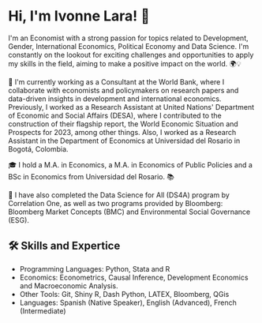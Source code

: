 # Hi, I'm Ivonne Lara! 👋

I'm an Economist with a strong passion for topics related to Development, Gender, International Economics, Political Economy and Data Science. I'm constantly on the lookout for exciting challenges and opportunities to apply my skills in the field, aiming to make a positive impact on the world. 🌍💡

🏢 I'm currently working as a Consultant at the World Bank, where I collaborate with economists and policymakers on research papers and data-driven insights in development and international economics. Previously, I worked as a Research Assistant at United Nations' Department of Economic and Social Affairs (DESA), where I contributed to the construction of their flagship report, the World Economic Situation and Prospects for 2023, among other things. Also, I worked as a Research Assistant in the Department of Economics at Universidad del Rosario in Bogotá, Colombia.

🎓 I hold a M.A. in Economics, a M.A. in Economics of Public Policies and a BSc in Economics from Universidad del Rosario. 📚

🌱 I have also completed the Data Science for All (DS4A) program by Correlation One, as well as two programs provided by Bloomberg: Bloomberg Market Concepts (BMC) and Environmental Social Governance (ESG). 

## 🛠️ Skills and Expertice 
* Programming Languages: Python, Stata and R
* Economics: Econometrics, Causal Inference, Development Economics and Macroeconomic Analysis.
* Other Tools: Git, Shiny R, Dash Python, LATEX, Bloomberg, QGis
* Languages: Spanish (Native Speaker), English (Advanced), French (Intermediate)
